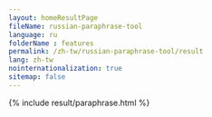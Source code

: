 ```yaml
---
layout: homeResultPage
fileName: russian-paraphrase-tool
language: ru
folderName : features
permalink: /zh-tw/russian-paraphrase-tool/result
lang: zh-tw
nointernationalization: true
sitemap: false
---
```

{% include result/paraphrase.html %}

<script src="/js/result/paraprashing.js" data-foldername="{{page.folderName}}" data-lang="{{page.lang}}"></script>